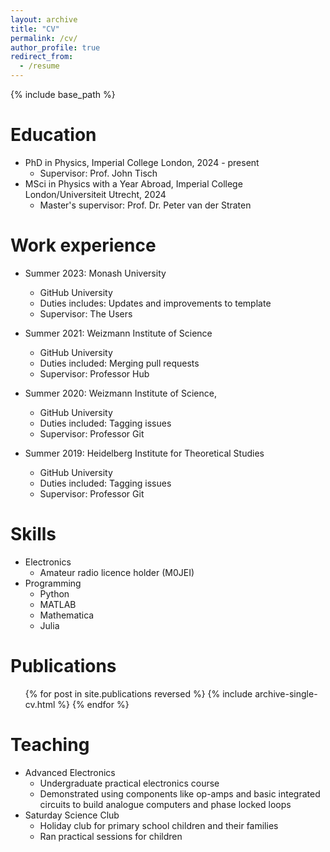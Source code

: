 ```yaml
---
layout: archive
title: "CV"
permalink: /cv/
author_profile: true
redirect_from:
  - /resume
---
```


{% include base_path %}

Education
======
* PhD in Physics, Imperial College London, 2024 - present
  * Supervisor: Prof. John Tisch
* MSci in Physics with a Year Abroad, Imperial College London/Universiteit Utrecht, 2024
  * Master's supervisor: Prof. Dr. Peter van der Straten

Work experience
======
* Summer 2023: Monash University
  * GitHub University
  * Duties includes: Updates and improvements to template
  * Supervisor: The Users

* Summer 2021: Weizmann Institute of Science
  * GitHub University
  * Duties included: Merging pull requests
  * Supervisor: Professor Hub

* Summer 2020: Weizmann Institute of Science, 
  * GitHub University
  * Duties included: Tagging issues
  * Supervisor: Professor Git

* Summer 2019: Heidelberg Institute for Theoretical Studies
  * GitHub University
  * Duties included: Tagging issues
  * Supervisor: Professor Git
  
Skills
======
* Electronics
  * Amateur radio licence holder (M0JEI)
* Programming
  * Python
  * MATLAB
  * Mathematica
  * Julia

Publications
======
  <ul>{% for post in site.publications reversed %}
    {% include archive-single-cv.html %}
  {% endfor %}</ul>
  
Teaching
======
* Advanced Electronics
  * Undergraduate practical electronics course
  * Demonstrated using components like op-amps and basic integrated circuits to build analogue computers and phase locked loops
* Saturday Science Club
  * Holiday club for primary school children and their families
  * Ran practical sessions for children 